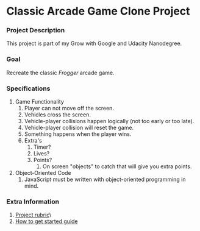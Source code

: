 Classic Arcade Game Clone Project
======
### Project Description
This project is part of my Grow with Google and Udacity Nanodegree.

### Goal
Recreate the classic *Frogger* arcade game.

### Specifications
1. Game Functionality
    1. Player can not move off the screen.
    2. Vehicles cross the screen.
    3. Vehicle-player collisions happen logically (not too early or too late).
    4. Vehicle-player collision will reset the game.
    5. Something happens when the player wins.
    6. Extra's
        1. Timer?
        2. Lives?
        3. Points?
            1. On screen "objects" to catch that will give you extra points.
2. Object-Oriented Code
    1. JavaScript must be written with object-oriented programming in mind.

### Extra Information
1. [Project rubric](https://review.udacity.com/?_ga=1.242571394.1230547285.1451946706#!/rubrics/15/view)\
2. [How to get started guide](https://docs.google.com/document/d/1v01aScPjSWCCWQLIpFqvg3-vXLH2e8_SZQKC8jNO0Dc/pub?embedded=true)